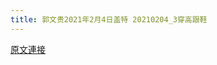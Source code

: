 ```yaml
---
title: 郭文贵2021年2月4日盖特 20210204_3穿高跟鞋
---
```


[原文連接](https://gnews.org/ThreadView/53479326)


